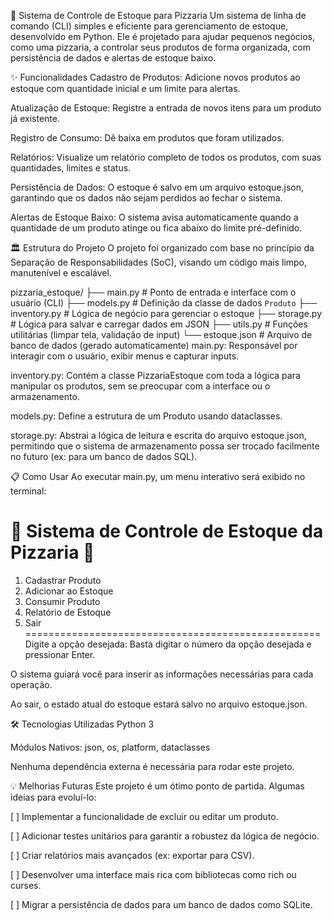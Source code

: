 🍕 Sistema de Controle de Estoque para Pizzaria
Um sistema de linha de comando (CLI) simples e eficiente para gerenciamento de estoque, desenvolvido em Python. Ele é projetado para ajudar pequenos negócios, como uma pizzaria, a controlar seus produtos de forma organizada, com persistência de dados e alertas de estoque baixo.

✨ Funcionalidades
Cadastro de Produtos: Adicione novos produtos ao estoque com quantidade inicial e um limite para alertas.

Atualização de Estoque: Registre a entrada de novos itens para um produto já existente.

Registro de Consumo: Dê baixa em produtos que foram utilizados.

Relatórios: Visualize um relatório completo de todos os produtos, com suas quantidades, limites e status.

Persistência de Dados: O estoque é salvo em um arquivo estoque.json, garantindo que os dados não sejam perdidos ao fechar o sistema.

Alertas de Estoque Baixo: O sistema avisa automaticamente quando a quantidade de um produto atinge ou fica abaixo do limite pré-definido.

🏛️ Estrutura do Projeto
O projeto foi organizado com base no princípio da Separação de Responsabilidades (SoC), visando um código mais limpo, manutenível e escalável.

pizzaria_estoque/
├── main.py              # Ponto de entrada e interface com o usuário (CLI)
├── models.py            # Definição da classe de dados `Produto`
├── inventory.py         # Lógica de negócio para gerenciar o estoque
├── storage.py           # Lógica para salvar e carregar dados em JSON
├── utils.py             # Funções utilitárias (limpar tela, validação de input)
└── estoque.json         # Arquivo de banco de dados (gerado automaticamente)
main.py: Responsável por interagir com o usuário, exibir menus e capturar inputs.

inventory.py: Contém a classe PizzariaEstoque com toda a lógica para manipular os produtos, sem se preocupar com a interface ou o armazenamento.

models.py: Define a estrutura de um Produto usando dataclasses.

storage.py: Abstrai a lógica de leitura e escrita do arquivo estoque.json, permitindo que o sistema de armazenamento possa ser trocado facilmente no futuro (ex: para um banco de dados SQL).

📋 Como Usar
Ao executar main.py, um menu interativo será exibido no terminal:

🍕 Sistema de Controle de Estoque da Pizzaria 🍕
===================================================
1. Cadastrar Produto
2. Adicionar ao Estoque
3. Consumir Produto
4. Relatório de Estoque
5. Sair
===================================================
Digite a opção desejada:
Basta digitar o número da opção desejada e pressionar Enter.

O sistema guiará você para inserir as informações necessárias para cada operação.

Ao sair, o estado atual do estoque estará salvo no arquivo estoque.json.

🛠️ Tecnologias Utilizadas
Python 3

Módulos Nativos: json, os, platform, dataclasses

Nenhuma dependência externa é necessária para rodar este projeto.

💡 Melhorias Futuras
Este projeto é um ótimo ponto de partida. Algumas ideias para evoluí-lo:

[ ] Implementar a funcionalidade de excluir ou editar um produto.

[ ] Adicionar testes unitários para garantir a robustez da lógica de negócio.

[ ] Criar relatórios mais avançados (ex: exportar para CSV).

[ ] Desenvolver uma interface mais rica com bibliotecas como rich ou curses.

[ ] Migrar a persistência de dados para um banco de dados como SQLite.

